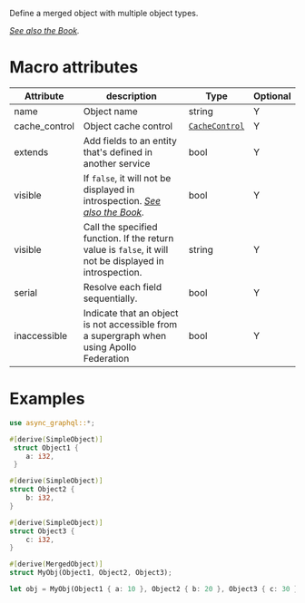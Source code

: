 Define a merged object with multiple object types.

*[See also the Book](https://async-graphql.github.io/async-graphql/en/merging_objects.html).*

# Macro attributes

| Attribute     | description                                                                                                                                     | Type                                       | Optional |
|---------------|-------------------------------------------------------------------------------------------------------------------------------------------------|--------------------------------------------|----------|
| name          | Object name                                                                                                                                     | string                                     | Y        |
| cache_control | Object cache control                                                                                                                            | [`CacheControl`](struct.CacheControl.html) | Y        |
| extends       | Add fields to an entity that's defined in another service                                                                                       | bool                                       | Y        |
| visible       | If `false`, it will not be displayed in introspection. *[See also the Book](https://async-graphql.github.io/async-graphql/en/visibility.html).* | bool                                       | Y        |
| visible       | Call the specified function. If the return value is `false`, it will not be displayed in introspection.                                         | string                                     | Y        |
| serial        | Resolve each field sequentially.                                                                                                                | bool                                       | Y        |
| inaccessible  | Indicate that an object is not accessible from a supergraph when using Apollo Federation                                                        | bool                                       | Y        |

# Examples

```rust
use async_graphql::*;

#[derive(SimpleObject)]
 struct Object1 {
    a: i32,
 }

#[derive(SimpleObject)]
struct Object2 {
    b: i32,
}

#[derive(SimpleObject)]
struct Object3 {
    c: i32,
}

#[derive(MergedObject)]
struct MyObj(Object1, Object2, Object3);

let obj = MyObj(Object1 { a: 10 }, Object2 { b: 20 }, Object3 { c: 30 });
```
